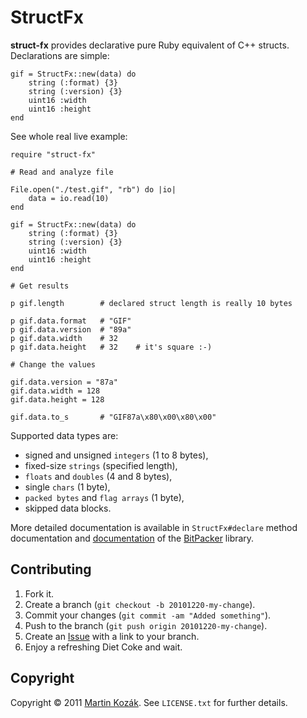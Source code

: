 StructFx
========

**struct-fx** provides declarative pure Ruby equivalent of C++ structs.
Declarations are simple:

    gif = StructFx::new(data) do
        string (:format) {3}
        string (:version) {3}
        uint16 :width
        uint16 :height
    end

See whole real live example:

    require "struct-fx"

    # Read and analyze file
    
    File.open("./test.gif", "rb") do |io|
        data = io.read(10)
    end

    gif = StructFx::new(data) do
        string (:format) {3}
        string (:version) {3}
        uint16 :width
        uint16 :height
    end
    
    # Get results
    
    p gif.length        # declared struct length is really 10 bytes
    
    p gif.data.format   # "GIF"
    p gif.data.version  # "89a"
    p gif.data.width    # 32
    p gif.data.height   # 32    # it's square :-)
    
    # Change the values
    
    gif.data.version = "87a"
    gif.data.width = 128
    gif.data.height = 128
    
    gif.data.to_s       # "GIF87a\x80\x00\x80\x00"
    
Supported data types are:
    
 * signed and unsigned `integers` (1 to 8 bytes),
 * fixed-size `strings` (specified length),
 * `floats` and `doubles` (4 and 8 bytes),
 * single `chars` (1 byte),
 * `packed bytes` and `flag arrays` (1 byte),
 * skipped data blocks.
 
More detailed documentation is available in `StructFx#declare` method 
documentation and [documentation][2] of the [BitPacker][1] library.

Contributing
------------

1. Fork it.
2. Create a branch (`git checkout -b 20101220-my-change`).
3. Commit your changes (`git commit -am "Added something"`).
4. Push to the branch (`git push origin 20101220-my-change`).
5. Create an [Issue][3] with a link to your branch.
6. Enjoy a refreshing Diet Coke and wait.

Copyright
---------

Copyright &copy; 2011 [Martin Kozák][4]. See `LICENSE.txt` for
further details.

[1]: http://github.com/martinkozak/bit-packer
[2]: http://rubydoc.info/gems/bit-packer/0.1.0/frames
[3]: http://github.com/martinkozak/struct-fx/issues
[4]: http://www.martinkozak.net/

